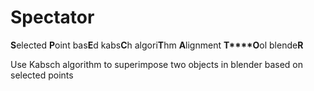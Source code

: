 # Spectator

**S**elected **P**oint bas**E**d kabs**C**h algori**T**hm **A**lignment **T****O**ol blende**R**

Use Kabsch algorithm to superimpose two objects in blender based on selected points
